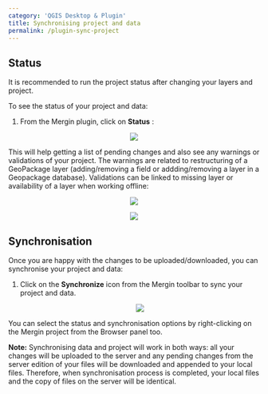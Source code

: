 ```yaml
---
category: 'QGIS Desktop & Plugin'
title: Synchronising project and data
permalink: /plugin-sync-project
---
```


## Status

It is recommended to run the project status after changing your layers and project.

To see the status of your project and data:

1. From the Mergin plugin, click on **Status** :

<p align="center"><img src="../images/qgis-plugin/sync-status-toolbar.png"></p>

This will help getting a list of pending changes and also see any warnings or validations of your project. The warnings are related to restructuring of a GeoPackage layer (adding/removing a field or addding/removing a layer in a Geopackage database). Validations can be linked to missing layer or availability of a layer when working offline:

<p align="center"><img src="../images/qgis-plugin/mergin_plugin_validation_1.png"></p>

<p align="center"><img src="../images/qgis-plugin/mergin_plugin_validation_2.png"></p>


## Synchronisation

Once you are happy with the changes to be uploaded/downloaded, you can synchronise your project and data:

1. Click on the **Synchronize** icon from the Mergin toolbar to sync your project and data.

	<p align="center"><img src="../images/qgis-plugin/sync-toolbar.png"></p>

You can select the status and synchronisation options by right-clicking on the Mergin project from the Browser panel too.

**Note:** Synchronising data and project will work in both ways: all your changes will be uploaded to the server and any pending changes from the server edition of your files will be downloaded and appended to your local files. Therefore, when synchronisation process is completed, your local files and the copy of files on the server will be identical.
